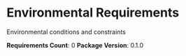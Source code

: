 # Environmental Requirements

Environmental conditions and constraints

**Requirements Count**: 0
**Package Version**: 0.1.0

